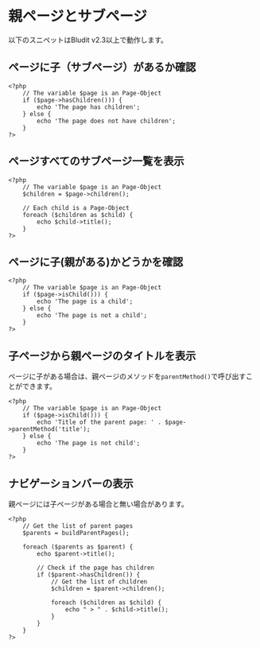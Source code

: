 # 親ページとサブページ
<!-- position: 7 -->

<div class="note">
以下のスニペットはBludit v2.3以上で動作します。
</div>

## ページに子（サブページ）があるか確認

```
<?php
	// The variable $page is an Page-Object
	if ($page->hasChildren())) {
		echo 'The page has children';
	} else {
		echo 'The page does not have children';
	}
?>
```

## ページすべてのサブページ一覧を表示

```
<?php
	// The variable $page is an Page-Object
	$children = $page->children();

	// Each child is a Page-Object
	foreach ($children as $child) {
		echo $child->title();
	}
?>
```

## ページに子(親がある)かどうかを確認

```
<?php
	// The variable $page is an Page-Object
	if ($page->isChild())) {
		echo 'The page is a child';
	} else {
		echo 'The page is not a child';
	}
?>
```

## 子ページから親ページのタイトルを表示
ページに子がある場合は、親ページのメソッドを`parentMethod()`で呼び出すことができます。

```
<?php
	// The variable $page is an Page-Object
	if ($page->isChild())) {
		echo 'Title of the parent page: ' . $page->parentMethod('title');
	} else {
		echo 'The page is not child';
	}
?>
```

## ナビゲーションバーの表示
親ページには子ページがある場合と無い場合があります。

```
<?php
	// Get the list of parent pages
	$parents = buildParentPages();

	foreach ($parents as $parent) {
		echo $parent->title();

		// Check if the page has children
		if ($parent->hasChildren()) {
			// Get the list of children
			$children = $parent->children();

			foreach ($children as $child) {
				echo " > " . $child->title();
			}
		}
	}
?>
```
